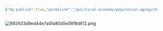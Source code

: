```yaml
---
{"dg-publish":true,"permalink":"/political-economy/population-aging/china/","dgPassFrontmatter":true}
---
```


![892633d9ed44e7a0fa80d5e56f8d612.png](/img/user/Pictures%20and%20Photos/892633d9ed44e7a0fa80d5e56f8d612.png)